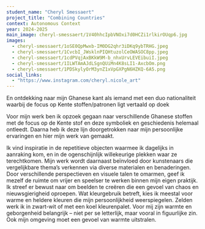 ```yaml
---
student_name: "Cheryl Smessaert"
project_title: "Combining Countries"
context: Autonomous Context
year: 2024-2025
main_image: cheryl-smessaert/1V40hhcIpbVNOxi7d0HCZi1rlkirOUqp6.jpg
images:
  - cheryl-smessaert/1oSE0QpMwxb-IM0DG2qhr3iDKq9ybTRHG.jpeg
  - cheryl-smessaert/1CvcbI_JWsklnPIQHtuzolCeOWASOC8pp.jpeg
  - cheryl-smessaert/1cdPVqjAxBKkW9M-b_nhxUrvLEVEibuiI.jpeg
  - cheryl-smessaert/1ILWTAmAJdLSgnQUiMn4K8sLI1-AxcbOm.png
  - cheryl-smessaert/1PDSkylyOrM3ynZ1xVpGXPgN6HZKQ-6A5.png
social_links:
  - "https://www.instagram.com/cheryl.nicole_art"
---
```

En ontdekking naar mijn Ghanese kant als iemand met een duo nationaliteit waarbij de focus op Kente stoffen/patronen ligt vertaald op doek

Voor mijn werk ben ik opzoek gegaan naar verschillende Ghanese stoffen met de focus op de Kente stof en deze symboliek en geschiedenis helemaal ontleedt. Daarna heb ik deze lijn doorgetrokken naar mijn persoonlijke ervaringen en hier mijn werk van gemaakt. 

 Ik vind inspiratie in de repetitieve objecten waarmee ik dagelijks in aanraking kom,
en in de ogenschijnlijk willekeurige plekken waar ze terechtkomen. Mijn werk wordt
daarnaast beïnvloed door kunstenaars die vergelijkbare thema’s verkennen via
diverse materialen en benaderingen. Door verschillende perspectieven en visuele
talen te omarmen, geef ik mezelf de ruimte om vrijer en speelser te werken binnen
mijn eigen praktijk. Ik streef er bewust naar om beelden te creëren die een gevoel
van chaos en nieuwsgierigheid oproepen.
Wat kleurgebruik betreft, kies ik meestal voor warme en heldere kleuren die mijn persoonlijkheid
weerspiegelen. Zelden werk ik in zwart-wit of met een koel kleurenpalet. Voor mij zijn warmte en
geborgenheid belangrijk – niet per se letterlijk, maar vooral in figuurlijke zin. Ook mijn omgeving moet
een gevoel van warmte uitstralen.
